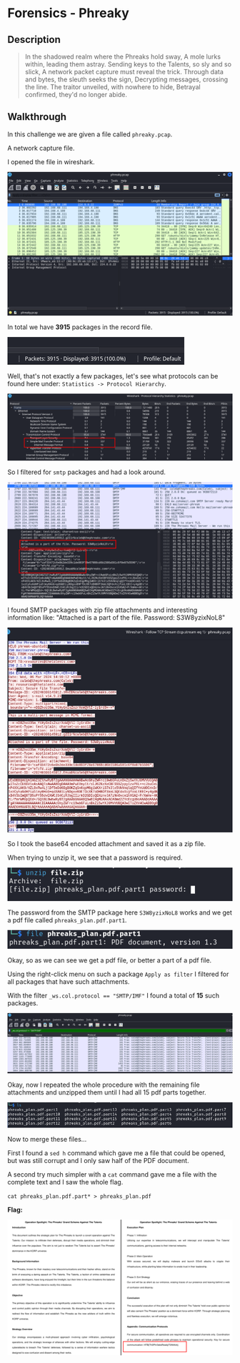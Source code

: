 # Forensics - Phreaky

## Description
> In the shadowed realm where the Phreaks hold sway,
A mole lurks within, leading them astray.
Sending keys to the Talents, so sly and so slick,
A network packet capture must reveal the trick.
Through data and bytes, the sleuth seeks the sign,
Decrypting messages, crossing the line.
The traitor unveiled, with nowhere to hide,
Betrayal confirmed, they'd no longer abide.

## Walkthrough

In this challenge we are given a file called `phreaky.pcap`.

A network capture file.

I opened the file in wireshark.

![Screenshot0](./screenshots/0.png)

In total we have __3915__ packages in the record file.

![Screenshot1](./screenshots/1.png)

Well, that's not exactly a few packages, let's see what protocols can be found here under: `Statistics -> Protocol Hierarchy`.

![Screenshot2](./screenshots/2.png)

So I filtered for `smtp` packages and had a look around.

![Screenshot3](./screenshots/3.png)

I found SMTP packages with zip file attachments and interesting information like: "Attached is a part of the file. Password: S3W8yzixNoL8"

![Screenshot4](./screenshots/4.png)

So I took the base64 encoded attachment and saved it as a zip file.

When trying to unzip it, we see that a password is required.

![Screenshot5](./screenshots/5.png)

The password from the SMTP package here `S3W8yzixNoL8` works and we get a pdf file called `phreaks_plan.pdf.part1`.

![Screenshot6](./screenshots/6.png)

Okay, so as we can see we get a pdf file, or better a part of a pdf file.

Using the right-click menu on such a package `Apply as filter` I filtered for all packages that have such attachments.

With the filter `_ws.col.protocol == "SMTP/IMF"` I found a total of __15__ such packages.

![Screenshot7](./screenshots/7.png)

Okay, now I repeated the whole procedure with the remaining file attachments and unzipped them until I had all 15 pdf parts together.

![Screenshot8](./screenshots/8.png)

Now to merge these files...

First I found a `sed h` command which gave me a file that could be opened, but was still corrupt and I only saw half of the PDF document.

A second try much simpler with a `cat` command gave me a file with the complete text and I saw the whole flag.

`cat phreaks_plan.pdf.part* > phreaks_plan.pdf`

__Flag:__

![Screenshot9](./screenshots/9.png)

